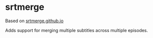 # srtmerge

Based on [srtmerge.github.io](https://github.com/srtmerge/srtmerge.github.io)

Adds support for merging multiple subtitles across multiple episodes.
